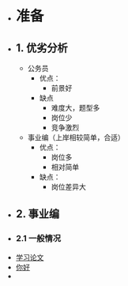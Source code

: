 - # 准备
- ## 1. 优劣分析
	- 公务员
		- 优点：
			- 前景好
		- 缺点
			- 难度大，题型多
			- 岗位少
			- 竞争激烈
	- 事业编（上岸相较简单，合适）
		- 优点：
			- 岗位多
			- 相对简单
		- 缺点：
			- 岗位差异大
- ## 2. 事业编
- ### 2.1 一般情况
- [学习论文](https://paperswithcode.com/area/natural-language-processing)
- [你好](https://blog.csdn.net/good_good_xiu/article/details/118567249)
-